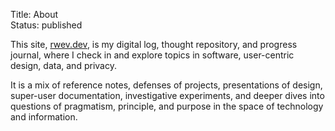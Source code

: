 Title: About   
Status: published

This site, [rwev.dev](https://rwev.dev), is my digital log, thought repository, and progress journal, where I check in and explore topics in software, user-centric design, data, and privacy. 

It is a mix of reference notes, defenses of projects, presentations of design, super-user documentation, investigative experiments, and deeper dives into questions of pragmatism, principle, and purpose in the space of technology and information.

